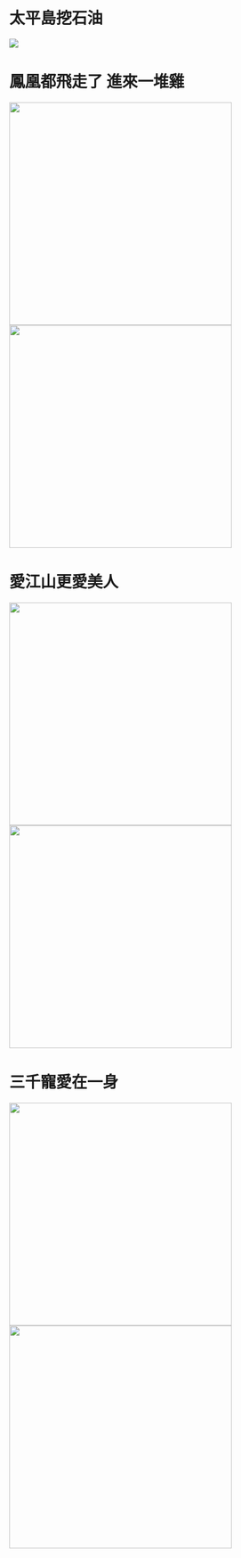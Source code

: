 # 太平島挖石油

![](https://i.imgur.com/cDl2yfr.png)

# 鳳凰都飛走了 進來一堆雞

<img src="https://i.imgur.com/Gn8zNDf.jpg" width="400" height="auto">
<img src="https://i.imgur.com/y46XFIa.jpg" width="400" height="auto">

# 愛江山更愛美人

<img src="https://i.imgur.com/yjUXukP.png" width="400" height="auto">
<img src="https://i.imgur.com/DjTWUEz.jpg" width="400" height="auto">

# 三千寵愛在一身

<img src="https://i.imgur.com/sYTZqQw.jpg" width="400" height="auto">
<img src="https://i.imgur.com/Tht1QOz.jpg" width="400" height="auto">
